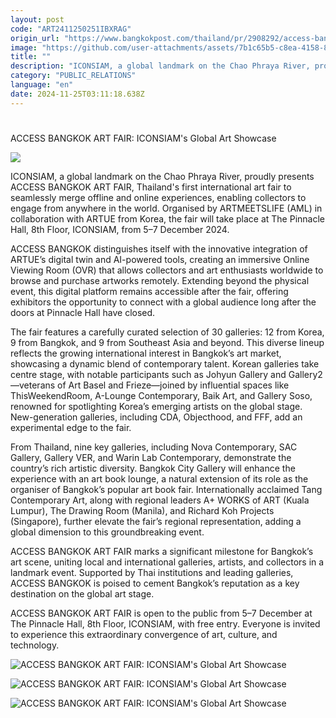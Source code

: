 ```yaml
---
layout: post
code: "ART2411250251IBXRAG"
origin_url: "https://www.bangkokpost.com/thailand/pr/2908292/access-bangkok-art-fair-iconsiams-global-art-showcase-"
image: "https://github.com/user-attachments/assets/7b1c65b5-c8ea-4158-8aa3-5ac220105be0"
title: ""
description: "ICONSIAM, a global landmark on the Chao Phraya River, proudly presents ACCESS BANGKOK ART FAIR, Thailand"
category: "PUBLIC_RELATIONS"
language: "en"
date: 2024-11-25T03:11:18.638Z
---
```


# 

ACCESS BANGKOK ART FAIR: ICONSIAM's Global Art Showcase

![](https://static.bangkokpost.com/media/content/20241125/c1_2908292.jpg)

ICONSIAM, a global landmark on the Chao Phraya River, proudly presents ACCESS BANGKOK ART FAIR, Thailand's first international art fair to seamlessly merge offline and online experiences, enabling collectors to engage from anywhere in the world. Organised by ARTMEETSLIFE (AML) in collaboration with ARTUE from Korea, the fair will take place at The Pinnacle Hall, 8th Floor, ICONSIAM, from 5–7 December 2024.

ACCESS BANGKOK distinguishes itself with the innovative integration of ARTUE’s digital twin and AI-powered tools, creating an immersive Online Viewing Room (OVR) that allows collectors and art enthusiasts worldwide to browse and purchase artworks remotely. Extending beyond the physical event, this digital platform remains accessible after the fair, offering exhibitors the opportunity to connect with a global audience long after the doors at Pinnacle Hall have closed. 

The fair features a carefully curated selection of 30 galleries: 12 from Korea, 9 from Bangkok, and 9 from Southeast Asia and beyond. This diverse lineup reflects the growing international interest in Bangkok’s art market, showcasing a dynamic blend of contemporary talent. Korean galleries take centre stage, with notable participants such as Johyun Gallery and Gallery2—veterans of Art Basel and Frieze—joined by influential spaces like ThisWeekendRoom, A-Lounge Contemporary, Baik Art, and Gallery Soso, renowned for spotlighting Korea’s emerging artists on the global stage. New-generation galleries, including CDA, Objecthood, and FFF, add an experimental edge to the fair. 

From Thailand, nine key galleries, including Nova Contemporary, SAC Gallery, Gallery VER, and Warin Lab Contemporary, demonstrate the country’s rich artistic diversity. Bangkok City Gallery will enhance the experience with an art book lounge, a natural extension of its role as the organiser of Bangkok’s popular art book fair. Internationally acclaimed Tang Contemporary Art, along with regional leaders A+ WORKS of ART (Kuala Lumpur), The Drawing Room (Manila), and Richard Koh Projects (Singapore), further elevate the fair’s regional representation, adding a global dimension to this groundbreaking event. 

ACCESS BANGKOK ART FAIR marks a significant milestone for Bangkok’s art scene, uniting local and international galleries, artists, and collectors in a landmark event. Supported by Thai institutions and leading galleries, ACCESS BANGKOK is poised to cement Bangkok’s reputation as a key destination on the global art stage. 

ACCESS BANGKOK ART FAIR is open to the public from 5–7 December at The Pinnacle Hall, 8th Floor, ICONSIAM, with free entry. Everyone is invited to experience this extraordinary convergence of art, culture, and technology. 

![ACCESS BANGKOK ART FAIR: ICONSIAM's Global Art Showcase ](https://github.com/user-attachments/assets/ca1e270e-a723-44d6-8c74-a242fc002eaa)

![ACCESS BANGKOK ART FAIR: ICONSIAM's Global Art Showcase ](https://github.com/user-attachments/assets/30cafd11-e155-4261-b39f-8831c3c64806)

![ACCESS BANGKOK ART FAIR: ICONSIAM's Global Art Showcase ](https://static.bangkokpost.com/media/content/20241125/5358407.jpg)
